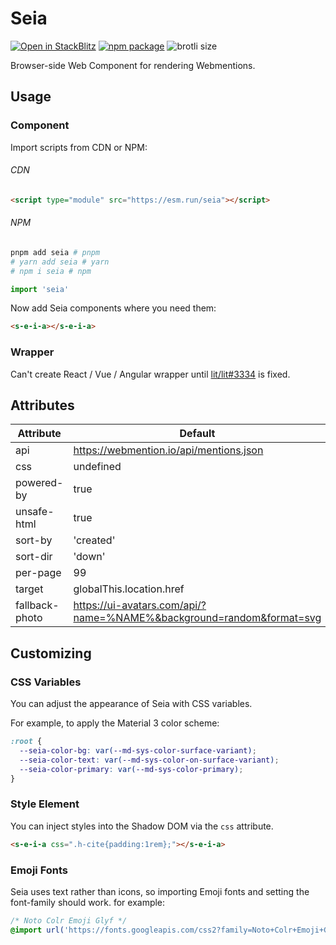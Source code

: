 # Seia

[![Open in StackBlitz](https://developer.stackblitz.com/img/open_in_stackblitz_small.svg)](https://stackblitz.com/github/importantimport/seia?file=index.html)
[![npm package](https://img.shields.io/npm/v/seia)](https://www.npmjs.com/package/seia)
![brotli size](https://img.badgesize.io/https://esm.run/seia?compression=brotli)

Browser-side Web Component for rendering Webmentions.

## Usage

### Component

Import scripts from CDN or NPM:

###### CDN

```html
<script type="module" src="https://esm.run/seia"></script>
```

###### NPM

```bash
pnpm add seia # pnpm
# yarn add seia # yarn
# npm i seia # npm
```

```ts
import 'seia'
```

Now add Seia components where you need them:

```html
<s-e-i-a></s-e-i-a>
```

### Wrapper

Can't create React / Vue / Angular wrapper until [lit/lit#3334](https://github.com/lit/lit/issues/3334) is fixed.

## Attributes

| Attribute      | Default                                                              | Comment                                          |
| -------------- | -------------------------------------------------------------------- | ------------------------------------------------ |
| api            | https://webmention.io/api/mentions.json                              |                                                  |
| css            | undefined                                                            | Inject styles                                    |
| powered-by     | true                                                                 |                                                  |
| unsafe-html    | true                                                                 |                                                  |
| sort-by        | 'created'                                                            | https://github.com/aaronpk/webmention.io#sorting |
| sort-dir       | 'down'                                                               | https://github.com/aaronpk/webmention.io#sorting |
| per-page       | 99                                                                   | https://github.com/aaronpk/webmention.io#paging  |
| target         | globalThis.location.href                                             | without searchParams                             |
| fallback-photo | https://ui-avatars.com/api/?name=%NAME%&background=random&format=svg | `%NAME%` will be replaced with the `author.name` |

## Customizing

### CSS Variables

You can adjust the appearance of Seia with CSS variables.

For example, to apply the Material 3 color scheme:

```css
:root {
  --seia-color-bg: var(--md-sys-color-surface-variant);
  --seia-color-text: var(--md-sys-color-on-surface-variant);
  --seia-color-primary: var(--md-sys-color-primary);
}
```

### Style Element

You can inject styles into the Shadow DOM via the `css` attribute.

```html
<s-e-i-a css=".h-cite{padding:1rem};"></s-e-i-a>
```

### Emoji Fonts

Seia uses text rather than icons, so importing Emoji fonts and setting the font-family should work. for example:

```css
/* Noto Colr Emoji Glyf */
@import url('https://fonts.googleapis.com/css2?family=Noto+Colr+Emoji+Glyf&display=swap');
```
